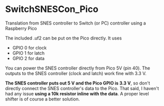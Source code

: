 # SwitchSNESCon_Pico
Translation from SNES controller to Switch (or PC) controller using a Raspberry Pico

The included .uf2 can be put on the Pico directly.  It uses
- GPIO 0 for clock
- GPIO 1 for latch
- GPIO 2 for data

You can power the SNES controller directly from Pico 5V (pin 40).  The outputs to the SNES controller (clock and latch) work fine with 3.3 V.

**The SNES controller puts out 5 V and the Pico GPIO is 3.3 V**, so don't directly connect the SNES controller's data to the Pico.  That said, I haven't had any issue **using a 10k resistor inline with the data**.  A proper level shifter is of course a better solution.

